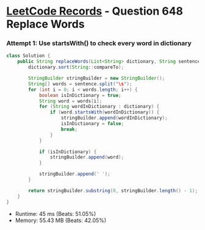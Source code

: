 # [LeetCode Records](../../README.md) - Question 648 Replace Words

### Attempt 1: Use startsWith() to check every word in dictionary
```java
class Solution {
    public String replaceWords(List<String> dictionary, String sentence) {
        dictionary.sort(String::compareTo);

        StringBuilder stringBuilder = new StringBuilder();
        String[] words = sentence.split("\s");
        for (int i = 0; i < words.length; i++) {
            boolean isInDictionary = true;
            String word = words[i];
            for (String wordInDictionary : dictionary) {
                if (word.startsWith(wordInDictionary)) {
                    stringBuilder.append(wordInDictionary);
                    isInDictionary = false;
                    break;
                }
            }

            if (isInDictionary) {
                stringBuilder.append(word);
            }

            stringBuilder.append(' ');
        }

        return stringBuilder.substring(0, stringBuilder.length() - 1);
    }
}
```
- Runtime: 45 ms (Beats: 51.05%)
- Memory: 55.43 MB (Beats: 42.05%)

<br>
